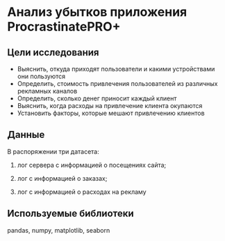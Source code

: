 # Анализ убытков приложения ProcrastinatePRO+

## Цели исследования
- Выяснить, откуда приходят пользователи и какими устройствами они пользуются
- Определить, стоимость привлечения пользователей из различных рекламных каналов
- Определить, сколько денег приносит каждый клиент
- Выяснить, когда расходы на привлечение клиента окупаются
- Установить факторы, которые мешают привлечению клиентов

## Данные

В распоряжении три датасета: 

1) лог сервера с информацией о посещениях сайта; 

2) лог с информацией о заказах; 

3) лог с информацией о расходах на рекламу
    
## Используемые библиотеки

pandas, numpy, matplotlib, seaborn
